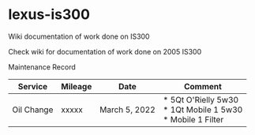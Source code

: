 # lexus-is300
Wiki documentation of work done on IS300


Check wiki for documentation of work done on 2005 IS300


Maintenance Record

Service | Mileage | Date | Comment
--- | --- | --- | ---
Oil Change | xxxxx | March 5, 2022 | * 5Qt O'Rielly 5w30 <br> * 1Qt Mobile 1 5w30 <br> * Mobile 1 Filter <br> 

